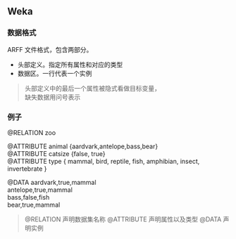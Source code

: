 ## Weka

### 数据格式
ARFF 文件格式，包含两部分。
* 头部定义。指定所有属性和对应的类型
* 数据区。一行代表一个实例
> 头部定义中的最后一个属性被隐式看做目标变量， <br>
> 缺失数据用问号表示

### 例子

@RELATION zoo

@ATTRIBUTE animal {aardvark,antelope,bass,bear}  <br>
@ATTRIBUTE catsize {false, true}  <br>
@ATTRIBUTE type { mammal, bird, reptile, fish, amphibian, insect, invertebrate }  <br>

@DATA
aardvark,true,mammal <br>
antelope,true,mammal <br>
bass,false,fish <br>
bear,true,mammal <br>

> @RELATION 声明数据集名称
> @ATTRIBUTE 声明属性以及类型
> @DATA 声明实例